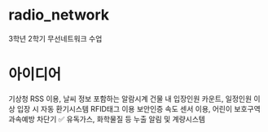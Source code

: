 # radio_network
3학년 2학기 무선네트워크 수업

# 아이디어
기상청 RSS 이용, 날씨 정보 포함하는 알람시계
건물 내 입장인원 카운트, 일정인원 이상 입장 시 자동 환기시스템
RFID태그 이용 보안인증
속도 센서 이용, 어린이 보호구역 과속예방 차단기
✅ 유독가스, 화학물질 등 누출 알림 및 계량시스템
